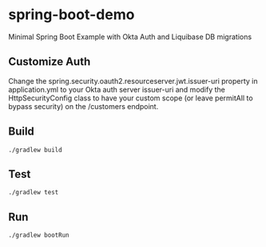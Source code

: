 # spring-boot-demo

Minimal Spring Boot Example with Okta Auth and Liquibase DB migrations

## Customize Auth

Change the spring.security.oauth2.resourceserver.jwt.issuer-uri property in application.yml to your Okta auth server
issuer-uri and modify the HttpSecurityConfig class to have your custom scope (or leave permitAll to bypass security) on
the /customers endpoint.

## Build

`./gradlew build`

## Test

`./gradlew test`

## Run

`./gradlew bootRun`
